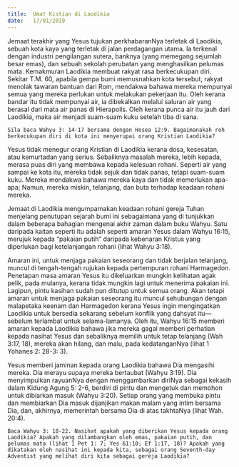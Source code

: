 ```yaml
---
title:  Umat Kistian di Laodikia
date:   17/01/2019
---
```


Jemaat  terakhir yang Yesus tujukan perkhabaranNya terletak di Laodikia, sebuah kota kaya yang terletak di jalan perdagangan utama. Ia terkenal dengan industri pengilangan sutera, banknya (yang memegang sejumlah besar emas), dan sebuah sekolah perubatan yang menghasilkan pelumas mata. Kemakmuran Laodikia membuat rakyat rasa berkecukupan diri. Sekitar T.M. 60, apabila gempa bumi memusnahkan kota  tersebut, rakyat menolak tawaran bantuan dari Rom, mendakwa bahawa mereka mempunyai semua yang mereka perlukan untuk melakukan pekerjaan itu. Oleh kerana bandar itu tidak mempunyai air, ia dibekalkan melalui saluran air yang berasal dari mata air panas di Hierapolis. Oleh kerana punca air itu jauh dari Laodikia, maka air menjadi suam-suam kuku setelah tiba di sana.

`Sila baca Wahyu 3: 14-17 bersama dengan Hosea 12:9. Bagaimanakah roh berkecukupan diri di kota ini menyerupai orang Kristian Laodikia?`

Yesus tidak menegur orang Kristian di Laodikia kerana dosa, kesesatan, atau kemurtadan yang serius. Sebaliknya masalah mereka, lebih kepada, merasa puas diri yang membawa kepada kelesuan rohani. Seperti air yang sampai ke kota itu, mereka tidak sejuk dan tidak panas, tetapi suam-suam kuku. Mereka mendakwa bahawa mereka  kaya dan tidak memerlukan apa-apa; Namun, mereka miskin, telanjang, dan buta terhadap keadaan rohani mereka.

Jemaat di Laodikia mengumpamakan keadaan rohani gereja Tuhan menjelang penutupan sejarah bumi ini sebagaimana yang di tunjukkan dalam beberapa bahagian mengenai akhir zaman dalam buku Wahyu. Satu daripada kaitan seperti itu adalah seperti amaran Yesus dalam Wahyu 16:15, merujuk   kepada “pakaian  putih” daripada  kebenaran Kristus yang diperlukan bagi ketelanjangan rohani (lihat Wahyu 3:18). 

Amaran  ini, untuk menjaga pakaian seseorang dan tidak berjalan telanjang, muncul di tengah-tengah rujukan kepada pertempuran rohani Harmagedon. Penetapan masa  amaran Yesus itu  dikeluarkan mungkin kelihatan agak pelik, pada mulanya, kerana tidak  mungkin lagi  untuk menerima pakaian ini. Lagipun, pintu kasihan sudah pun ditutup untuk semua orang. Akan tetapi amaran untuk menjaga pakaian seseorang itu muncul sehubungan dengan malapetaka keenam dan Harmagedon kerana Yesus ingin mengingatkan Laodikia untuk bersedia sekarang sebelum konflik yang dahsyat itu—sebelum  terlambat untuk selama-lamanya. Oleh itu, Wahyu 16:15 memberi amaran kepada Laodikia bahawa jika mereka gagal memberi perhatian kepada nasihat Yesus dan sebaliknya memilih untuk tetap telanjang (Wah 3:17, 18), mereka akan hilang, dan malu, pada kedatanganNya (lihat 1 Yohanes 2: 28-3: 3).

Yesus memberi jaminan kepada orang Laodikia bahawa Dia mengasihi mereka. Dia merayu supaya mereka bertaubat (Wahyu 3:19). Dia menyimpulkan rayuanNya dengan menggambarkan diriNya sebagai kekasih dalam Kidung Agung 5: 2-6, berdiri di pintu dan mengetuk dan memohon untuk dibiarkan masuk (Wahyu 3:20). Setiap orang yang membuka pintu dan membiarkan Dia masuk dijanjikan makan malam yang intim bersama Dia, dan, akhirnya, memerintah bersama Dia di atas takhtaNya (lihat Wah. 20:4).   

`Baca Wahyu 3: 18-22. Nasihat apakah yang diberikan Yesus kepada orang Laodikia? Apakah yang dilambangkan oleh emas, pakaian putih, dan pelumas mata (lihat 1 Pet 1: 7; Yes 61:10; Ef 1:17, 18)? Apakah yang dikatakan oleh nasihat ini kepada kita, sebagai orang Seventh-day Adventist yang melihat diri kita sebagai gereja Laodikia?`